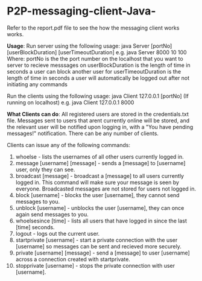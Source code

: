 # P2P-messaging-client-Java-
Refer to the report.pdf file to see the how the messaging client works works. 

**Usage**:
Run server using the following usage: java Server [portNo] [userBlockDuration] [userTimeoutDuration]
e.g. java Server 8000 10 100
Where:
  portNo is the the port number on the localhost that you want to server to recieve messsages on
  userBlockDuration is the length of time in seconds a user can block another user for
  userTimeoutDuration is the length of time in seconds a user will automatically be logged out after not initiating any commands
  
 Run the clients using the following usage: java Client 127.0.0.1 [portNo] (If running on localhost)
 e.g. java Client 127.0.0.1 8000
 
 **What Clients can do**:
 All registered users are stored in the credentials.txt file.
 Messages sent to users that arent currently online will be stored, and the relevant user will be notified upon logging in, with a "You have pending messages!" notification. 
 There can be any number of clients.
 
 Clients can issue any of the following commands:
  1. whoelse - lists the usernames of all other users currently logged in.
  2. message [username] [message] - sends a [message] to [username] user, only they can see.
  3. broadcast [message] - broadcast a [message] to all users currently logged in. This command will make sure your message is seen by everyone. Broadcasted messages are not stored for users not logged in. 
  4. block [username] - blocks the user [username], they cannot send messages to you.
  5. unblock [username] - unblocks the user [username], they can once again send messages to you.
  6. whoelsesince [time] - lists all users that have logged in since the last [time] seconds.
  7. logout - logs out the current user.
  8. startprivate [username] - start a private connection with the user [username] so messages can be sent and recieved more securely.
  9. private [username] [message] - send a [message] to user [username] across a connection created with startprivate.
  10. stopprivate [username] - stops the private connection with user [username].
